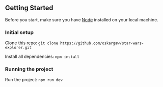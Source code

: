 ## Getting Started

Before you start, make sure you have [Node](https://nodejs.org/en/) installed on your local machine.

### Initial setup

Clone this repo:
`git clone https://github.com/oskargaw/star-wars-explorer.git`

Install all dependencies:
`npm install`

### Running the project

Run the project:
`npm run dev`
